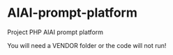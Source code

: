 # AIAI-prompt-platform

Project PHP AIAI prompt platform

You will need a VENDOR folder or the code will not run!
